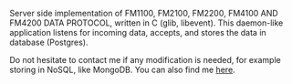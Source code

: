 Server side implementation of FM1100, FM2100, FM2200, FM4100 AND FM4200 DATA
PROTOCOL, written in C (glib, libevent). This daemon-like application listens for incoming data, accepts, and stores the data in database (Postgres).

Do not hesitate to contact me if any modification is needed, for example storing in NoSQL, like MongoDB. You can also find me [here](https://www.linkedin.com/in/bayram-kuliyev-49b208106).
